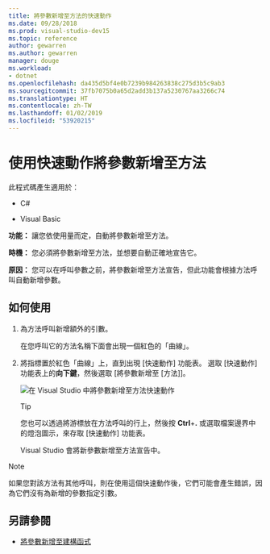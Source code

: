 ```yaml
---
title: 將參數新增至方法的快速動作
ms.date: 09/28/2018
ms.prod: visual-studio-dev15
ms.topic: reference
author: gewarren
ms.author: gewarren
manager: douge
ms.workload:
- dotnet
ms.openlocfilehash: da435d5bf4e0b7239b984263838c275d3b5c9ab3
ms.sourcegitcommit: 37fb7075b0a65d2add3b137a5230767aa3266c74
ms.translationtype: HT
ms.contentlocale: zh-TW
ms.lasthandoff: 01/02/2019
ms.locfileid: "53920215"
---
```

# <a name="add-a-parameter-to-a-method-using-a-quick-action"></a>使用快速動作將參數新增至方法

此程式碼產生適用於：

- C#

- Visual Basic

**功能：** 讓您依使用量而定，自動將參數新增至方法。

**時機：** 您必須將參數新增至方法，並想要自動正確地宣告它。

**原因：** 您可以在呼叫參數之前，將參數新增至方法宣告，但此功能會根據方法呼叫自動新增參數。

## <a name="how-to-use-it"></a>如何使用

1. 為方法呼叫新增額外的引數。

   在您呼叫它的方法名稱下面會出現一個紅色的「曲線」。

2. 將指標置於紅色「曲線」上，直到出現 [快速動作] 功能表。 選取 [快速動作] 功能表上的**向下鍵**，然後選取 [將參數新增至 [方法]]。

   ![在 Visual Studio 中將參數新增至方法快速動作](media/add-parameter-to-method.png)

   > [!TIP]
   > 您也可以透過將游標放在方法呼叫的行上，然後按 **Ctrl**+**.** 或選取檔案邊界中的燈泡圖示，來存取 [快速動作] 功能表。

   Visual Studio 會將新參數新增至方法宣告中。

> [!NOTE]
> 如果您對該方法有其他呼叫，則在使用這個快速動作後，它們可能會產生錯誤，因為它們沒有為新增的參數指定引數。

## <a name="see-also"></a>另請參閱

- [將參數新增至建構函式](generate-constructor.md#addparameter)